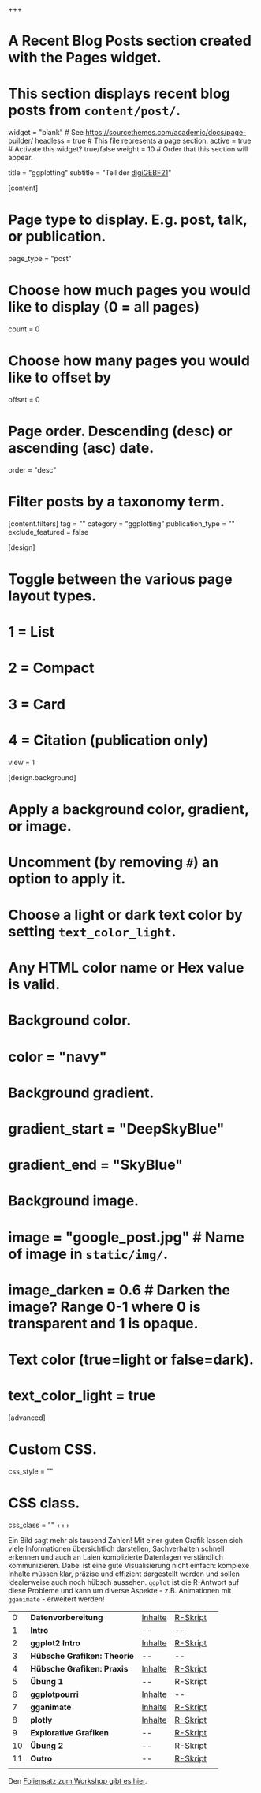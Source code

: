 +++
# A Recent Blog Posts section created with the Pages widget.
# This section displays recent blog posts from `content/post/`.

widget = "blank"  # See https://sourcethemes.com/academic/docs/page-builder/
headless = true  # This file represents a page section.
active = true  # Activate this widget? true/false
weight = 10  # Order that this section will appear.

title = "ggplotting"
subtitle = "Teil der [digiGEBF21](https://www.digigebf21.de/frontend/index.php)"

[content]
  # Page type to display. E.g. post, talk, or publication.
  page_type = "post"

  # Choose how much pages you would like to display (0 = all pages)
  count = 0

  # Choose how many pages you would like to offset by
  offset = 0

  # Page order. Descending (desc) or ascending (asc) date.
  order = "desc"

  # Filter posts by a taxonomy term.
  [content.filters]
    tag = ""
    category = "ggplotting"
    publication_type = ""
    exclude_featured = false

[design]
  # Toggle between the various page layout types.
  #   1 = List
  #   2 = Compact
  #   3 = Card
  #   4 = Citation (publication only)
  view = 1

[design.background]
  # Apply a background color, gradient, or image.
  #   Uncomment (by removing `#`) an option to apply it.
  #   Choose a light or dark text color by setting `text_color_light`.
  #   Any HTML color name or Hex value is valid.

  # Background color.
  # color = "navy"

  # Background gradient.
  # gradient_start = "DeepSkyBlue"
  # gradient_end = "SkyBlue"

  # Background image.
  # image = "google_post.jpg"  # Name of image in `static/img/`.
  # image_darken = 0.6  # Darken the image? Range 0-1 where 0 is transparent and 1 is opaque.

  # Text color (true=light or false=dark).
  # text_color_light = true  

[advanced]
 # Custom CSS.
 css_style = ""

 # CSS class.
 css_class = ""
+++

<a id="ggplotting"></a>
Ein Bild sagt mehr als tausend Zahlen! Mit einer guten Grafik lassen sich viele Informationen übersichtlich darstellen, Sachverhalten schnell erkennen und auch an Laien komplizierte Datenlagen verständlich kommunizieren. Dabei ist eine gute Visualisierung nicht einfach: komplexe Inhalte müssen klar, präzise und effizient dargestellt werden und sollen idealerweise auch noch hübsch aussehen. `ggplot` ist die R-Antwort auf diese Probleme und kann um diverse Aspekte - z.B. Animationen mit `gganimate` - erweitert werden!

|  |  |  |  |  |
| --- | --- | --- | --- | --- |
| 0 | **Datenvorbereitung** | [Inhalte](/post/ggplotting-daten) | [R-Skript](/post/ggplotting-daten.R) |
| 1 | **Intro** | -- | -- |
| 2 | **ggplot2 Intro** | [Inhalte](/post/ggplotting-intro) | [R-Skript](/post/ggplotting-intro.R) |
| 3 | **Hübsche Grafiken: Theorie** | -- | -- |
| 4 | **Hübsche Grafiken: Praxis** | [Inhalte](/post/ggplotting-themes) | [R-Skript](/post/ggplotting-themes.R) |
| 5 | **Übung 1** | -- | R-Skript |
| 6 | **ggplotpourri** | [Inhalte](/post/ggplotting-ggplotpourri) | -- |
| 7 | **gganimate** | [Inhalte](/post/ggplotting-gganimate) | [R-Skript](/post/ggplotting-gganimate.R) |
| 8 | **plotly** | [Inhalte](/post/ggplotting-plotly) | [R-Skript](/post/ggplotting-plotly.R) |
| 9 | **Explorative Grafiken** | -- | [R-Skript](/post/ggplotting-exploration.R) |
| 10 | **Übung 2** | -- | R-Skript |
| 11 | **Outro** | -- | [R-Skript](/post/ggplotting-outro.R) |
| | | | |

Den [<i class='fas fa-download'></i> Foliensatz zum Workshop gibt es hier](/post/ggplotting-folien.pdf).
